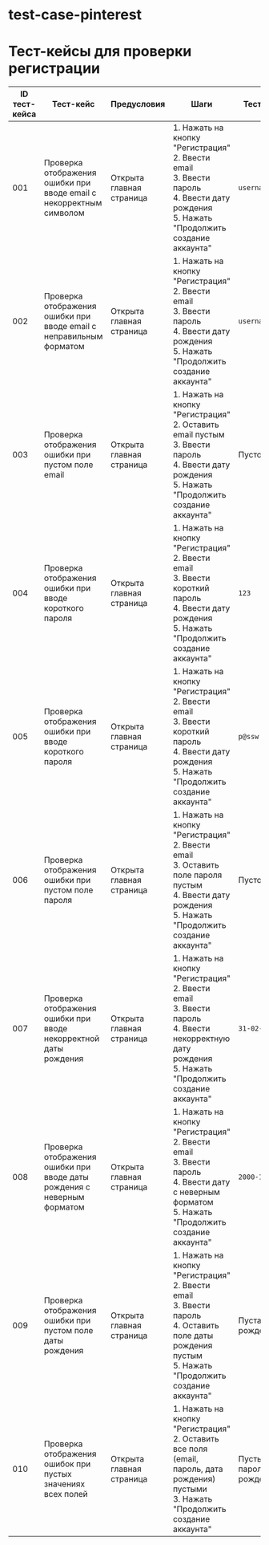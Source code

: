 # test-case-pinterest

# Тест-кейсы для проверки регистрации

| **ID тест-кейса** | **Тест-кейс**                                                                                             | **Предусловия**                  | **Шаги**                                                                                                                                                     | **Тестовые данные**                       | **Ожидаемый результат**                                   | **Постусловия**                       | **Фактический результат**                 | **Статус**     |
|-------------------|-----------------------------------------------------------------------------------------------------------|----------------------------------|--------------------------------------------------------------------------------------------------------------------------------------------------------------|-------------------------------------------|-----------------------------------------------------------|----------------------------------------|--------------------------------------------|----------------|
| 001               | Проверка отображения ошибки при вводе email с некорректным символом                                       | Открыта главная страница         | 1. Нажать на кнопку "Регистрация"<br>2. Ввести email<br>3. Ввести пароль<br>4. Ввести дату рождения<br>5. Нажать "Продолжить создание аккаунта"              | `username@domain,com`                    | Появляется сообщение об ошибке для email                   | Очистка полей email, password, birthdate |                                                    |                 |
| 002               | Проверка отображения ошибки при вводе email с неправильным форматом                                       | Открыта главная страница         | 1. Нажать на кнопку "Регистрация"<br>2. Ввести email<br>3. Ввести пароль<br>4. Ввести дату рождения<br>5. Нажать "Продолжить создание аккаунта"              | `username@domain,.com`                   | Появляется сообщение об ошибке для email                   | Очистка полей email, password, birthdate |                                                    |                 |
| 003               | Проверка отображения ошибки при пустом поле email                                                         | Открыта главная страница         | 1. Нажать на кнопку "Регистрация"<br>2. Оставить email пустым<br>3. Ввести пароль<br>4. Ввести дату рождения<br>5. Нажать "Продолжить создание аккаунта"     | Пустой email                              | Появляется сообщение об ошибке для email                   | Очистка полей email, password, birthdate |                                                    |                 |
| 004               | Проверка отображения ошибки при вводе короткого пароля                                                    | Открыта главная страница         | 1. Нажать на кнопку "Регистрация"<br>2. Ввести email<br>3. Ввести короткий пароль<br>4. Ввести дату рождения<br>5. Нажать "Продолжить создание аккаунта"    | `123`                                     | Появляется сообщение об ошибке для пароля                  | Очистка полей email, password, birthdate |                                                    |                 |
| 005               | Проверка отображения ошибки при вводе короткого пароля                                                      | Открыта главная страница         | 1. Нажать на кнопку "Регистрация"<br>2. Ввести email<br>3. Ввести короткий пароль<br>4. Ввести дату рождения<br>5. Нажать "Продолжить создание аккаунта"       | `p@ssw`                                   | Появляется сообщение об ошибке для пароля                  | Очистка полей email, password, birthdate |                                                    |                 |
| 006               | Проверка отображения ошибки при пустом поле пароля                                                        | Открыта главная страница         | 1. Нажать на кнопку "Регистрация"<br>2. Ввести email<br>3. Оставить поле пароля пустым<br>4. Ввести дату рождения<br>5. Нажать "Продолжить создание аккаунта" | Пустой пароль                             | Появляется сообщение об ошибке для пароля                  | Очистка полей email, password, birthdate |                                                    |                 |
| 007               | Проверка отображения ошибки при вводе некорректной даты рождения                                          | Открыта главная страница         | 1. Нажать на кнопку "Регистрация"<br>2. Ввести email<br>3. Ввести пароль<br>4. Ввести некорректную дату рождения<br>5. Нажать "Продолжить создание аккаунта" | `31-02-2000`                              | Появляется сообщение об ошибке для даты рождения          | Очистка полей email, password, birthdate |                                                    |                 |
| 008               | Проверка отображения ошибки при вводе даты рождения с неверным форматом                                   | Открыта главная страница         | 1. Нажать на кнопку "Регистрация"<br>2. Ввести email<br>3. Ввести пароль<br>4. Ввести дату с неверным форматом<br>5. Нажать "Продолжить создание аккаунта"    | `2000-13-01`                              | Появляется сообщение об ошибке для даты рождения          | Очистка полей email, password, birthdate |                                                    |                 |
| 009               | Проверка отображения ошибки при пустом поле даты рождения                                                 | Открыта главная страница         | 1. Нажать на кнопку "Регистрация"<br>2. Ввести email<br>3. Ввести пароль<br>4. Оставить поле даты рождения пустым<br>5. Нажать "Продолжить создание аккаунта" | Пустая дата рождения                      | Появляется сообщение об ошибке для даты рождения          | Очистка полей email, password, birthdate |                                                    |                 |
| 010               | Проверка отображения ошибок при пустых значениях всех полей                                               | Открыта главная страница         | 1. Нажать на кнопку "Регистрация"<br>2. Оставить все поля (email, пароль, дата рождения) пустыми<br>3. Нажать "Продолжить создание аккаунта"                  | Пустые email, пароль и дата рождения      | Появляется сообщение об ошибке для всех полей             | Очистка полей email, password, birthdate |                                                    |                 |
